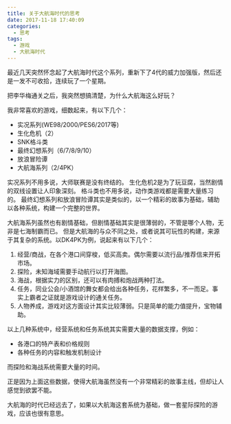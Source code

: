 ```yaml
---
title: 关于大航海时代的思考
date: 2017-11-18 17:40:09
categories:
  - 思考
tags:
  - 游戏
  - 大航海时代
---
```

最近几天突然怀念起了大航海时代这个系列，重新下了4代的威力加强版，然后还是一发不可收拾，连续玩了一个星期。

把李华梅通关之后，我突然想搞清楚，为什么大航海这么好玩？

我非常喜欢的游戏，细数起来，有以下几个：
* 实况系列(WE98/2000/PES6/2017等)
* 生化危机（2）
* SNK格斗类
* 最终幻想系列（6/7/8/9/10）
* 放浪冒险谭
* 大航海系列（2/4PK）

实况系列不用多说，大师联赛是没有终结的。
生化危机2是为了玩豆腐，当然剧情的双线设置让人印象深刻。
格斗类也不用多说，动作类游戏都是需要大量练习的。
最终幻想系列和放浪冒险谭其实是类似的，以一个精彩的故事为基础，辅助以各种系统，构建一个完整的世界。

大航海系列虽然也有剧情基础，但剧情基础其实是很薄弱的，不管是哪个人物，无非是七海制霸而已。
但是大航海的与众不同之处，或者说其可玩性的构建，来源于其复杂的系统。以DK4PK为例，说起来有以下几个：
1. 经营/商战，在各个港口间穿梭，低买高卖。偶尔需要以流行品/推荐信来开拓市场。
2. 探险，未知海域需要手动航行以打开海图。
3. 海战，根据实力的区别，还可以有肉搏和炮战两种打法。
4. 任务，同业公会/小酒馆的舞女都会给出各种任务，花样繁多，不一而足。事实上霸者之证就是游戏设计的通关任务。
5. 人物养成，游戏对这方面设计其实比较薄弱。只是简单的能力值提升，宝物辅助。

以上几种系统中，经营系统和任务系统其实需要大量的数据支撑，例如：
* 各港口的特产表和价格规则
* 各种任务的内容和触发机制设计

而探险和海战系统需要大量的时间。

正是因为上面这些数据，使得大航海虽然没有一个非常精彩的故事主线，但却让人感觉到欲罢不能。

大航海的时代已经远去了，如果以大航海这套系统为基础，做一套星际探险的游戏，应该也很有意思。
